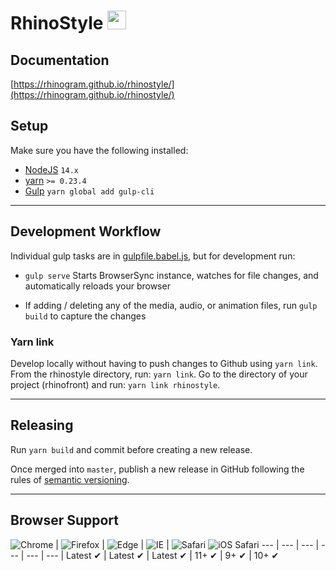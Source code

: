 # RhinoStyle <img src="http://rhinogram.github.io/rhinostyle/media/rhinogram-logo.svg" height="30px;">

## Documentation

[https://rhinogram.github.io/rhinostyle/](https://rhinogram.github.io/rhinostyle/)

## Setup

Make sure you have the following installed:
  * [NodeJS](http://nodejs.org) `14.x`
  * [yarn](https://www.npmjs.com/) `>= 0.23.4`
  * [Gulp](http://gulpjs.com) `yarn global add gulp-cli`


---
## Development Workflow

Individual gulp tasks are in [gulpfile.babel.js](gulpfile.babel.js), but for development run:

* `gulp serve` Starts BrowserSync instance, watches for file changes, and automatically reloads your browser

* If adding / deleting any of the media, audio, or animation files, run `gulp build` to capture the changes
### Yarn link
Develop locally without having to push changes to Github using `yarn link`. From the rhinostyle directory, run: `yarn link`. Go to the directory of your project (rhinofront) and run: `yarn link rhinostyle`.

---
## Releasing
Run `yarn build` and commit before creating a new release.

Once merged into `master`, publish a new release in GitHub following the rules of [semantic versioning](https://semver.org).

---
## Browser Support

![Chrome](https://raw.github.com/alrra/browser-logos/master/src/chrome/chrome_48x48.png) | ![Firefox](https://raw.github.com/alrra/browser-logos/master/src/firefox/firefox_48x48.png) | ![Edge](https://raw.github.com/alrra/browser-logos/master/src/edge/edge_48x48.png) | ![IE](https://raw.github.com/alrra/browser-logos/master/src/archive/internet-explorer_9-11/internet-explorer_9-11_48x48.png) | ![Safari](https://raw.github.com/alrra/browser-logos/master/src/safari/safari_48x48.png)
![iOS Safari](https://raw.githubusercontent.com/alrra/browser-logos/master/src/safari-ios/safari-ios_48x48.png)
--- | --- | --- | --- | --- | --- |
Latest ✔ | Latest ✔ | Latest ✔ | 11+ ✔ | 9+ ✔ | 10+ ✔
